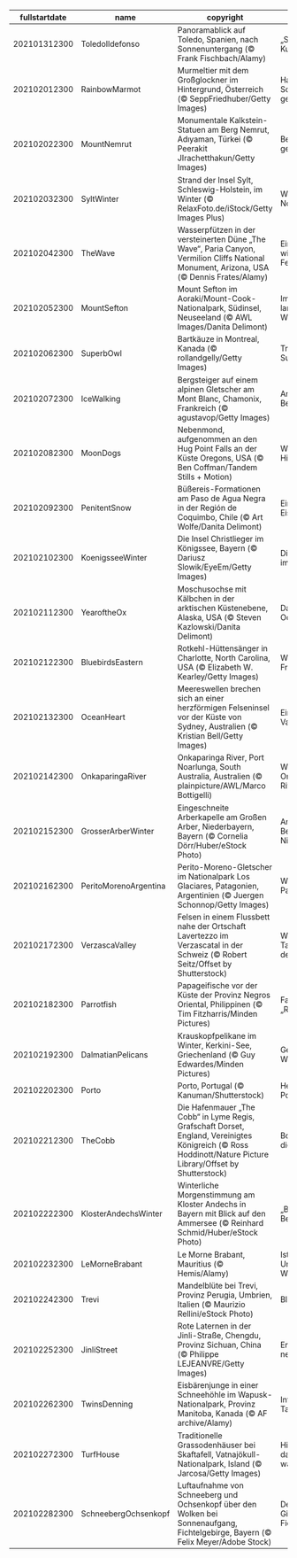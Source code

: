 |fullstartdate|name|copyright|title|image|
|--|--|--|--|--|
202101312300|ToledoIldefonso|Panoramablick auf Toledo, Spanien, nach Sonnenuntergang (© Frank Fischbach/Alamy)|„Stadt der drei Kulturen“|![](/de-DE/2021/02/202101312300ToledoIldefonso.jpg)|
202102012300|RainbowMarmot|Murmeltier mit dem Großglockner im Hintergrund, Österreich (© SeppFriedhuber/Getty Images)|Hat es seinen Schatten gesehen?|![](/de-DE/2021/02/202102012300RainbowMarmot.jpg)|
202102022300|MountNemrut|Monumentale Kalkstein-Statuen am Berg Nemrut, Adıyaman, Türkei (© Peerakit JIrachetthakun/Getty Images)|Berggipfel der gestürzten Götter|![](/de-DE/2021/02/202102022300MountNemrut.jpg)|
202102032300|SyltWinter|Strand der Insel Sylt, Schleswig-Holstein, im Winter (© RelaxFoto.de/iStock/Getty Images Plus)|Winterliche Nordseeinsel|![](/de-DE/2021/02/202102032300SyltWinter.jpg)|
202102042300|TheWave|Wasserpfützen in der versteinerten Düne „The Wave“, Paria Canyon, Vermilion Cliffs National Monument, Arizona, USA (© Dennis Frates/Alamy)|Ein Meer aus wirbelnden Felsen|![](/de-DE/2021/02/202102042300TheWave.jpg)|
202102052300|MountSefton|Mount Sefton im Aoraki/Mount-Cook-Nationalpark, Südinsel, Neuseeland (© AWL Images/Danita Delimont)|Im „Land der langen weißen Wolke“|![](/de-DE/2021/02/202102052300MountSefton.jpg)|
202102062300|SuperbOwl|Bartkäuze in Montreal, Kanada (© rollandgelly/Getty Images)|Trainieren für den Super Bowl|![](/de-DE/2021/02/202102062300SuperbOwl.jpg)|
202102072300|IceWalking|Bergsteiger auf einem alpinen Gletscher am Mont Blanc, Chamonix, Frankreich (© agustavop/Getty Images)|Am höchsten Berg der Alpen|![](/de-DE/2021/02/202102072300IceWalking.jpg)|
202102082300|MoonDogs|Nebenmond, aufgenommen an den Hug Point Falls an der Küste Oregons, USA (© Ben Coffman/Tandem Stills + Motion)|Was ist hier am Himmel los?|![](/de-DE/2021/02/202102082300MoonDogs.jpg)|
202102092300|PenitentSnow|Büßereis-Formationen am Paso de Agua Negra in der Región de Coquimbo, Chile (© Art Wolfe/Danita Delimont)|Ein „Wald“ aus Eisspitzen|![](/de-DE/2021/02/202102092300PenitentSnow.jpg)|
202102102300|KoenigsseeWinter|Die Insel Christlieger im Königssee, Bayern (© Dariusz Slowik/EyeEm/Getty Images)|Die einzige Insel im Königssee|![](/de-DE/2021/02/202102102300KoenigsseeWinter.jpg)|
202102112300|YearoftheOx|Moschusochse mit Kälbchen in der arktischen Küstenebene, Alaska, USA (© Steven Kazlowski/Danita Delimont)|Das Jahr des Ochsen|![](/de-DE/2021/02/202102112300YearoftheOx.jpg)|
202102122300|BluebirdsEastern|Rotkehl-Hüttensänger in Charlotte, North Carolina, USA (© Elizabeth W. Kearley/Getty Images)|Warten auf den Frühling|![](/de-DE/2021/02/202102122300BluebirdsEastern.jpg)|
202102132300|OceanHeart|Meereswellen brechen sich an einer herzförmigen Felseninsel vor der Küste von Sydney, Australien (© Kristian Bell/Getty Images)|Ein ozeanischer Valentinsgruß|![](/de-DE/2021/02/202102132300OceanHeart.jpg)|
202102142300|OnkaparingaRiver|Onkaparinga River, Port Noarlunga, South Australia, Australien (© plainpicture/AWL/Marco Bottigelli)|Willkommen am Onkaparinga River!|![](/de-DE/2021/02/202102142300OnkaparingaRiver.jpg)|
202102152300|GrosserArberWinter|Eingeschneite Arberkapelle am Großen Arber, Niederbayern, Bayern (© Cornelia Dörr/Huber/eStock Photo)|Am höchsten Berg Niederbayerns|![](/de-DE/2021/02/202102152300GrosserArberWinter.jpg)|
202102162300|PeritoMorenoArgentina|Perito-Moreno-Gletscher im Nationalpark Los Glaciares, Patagonien, Argentinien (© Juergen Schonnop/Getty Images)|Willkommen in Patagonien!|![](/de-DE/2021/02/202102162300PeritoMorenoArgentina.jpg)|
202102172300|VerzascaValley|Felsen in einem Flussbett nahe der Ortschaft Lavertezzo im Verzascatal in der Schweiz (© Robert Seitz/Offset by Shutterstock)|Wildromantisches Tal im Zentrum des Tessins|![](/de-DE/2021/02/202102172300VerzascaValley.jpg)|
202102182300|Parrotfish|Papageifische vor der Küste der Provinz Negros Oriental, Philippinen (© Tim Fitzharris/Minden Pictures)|Farbenprächtige „Riff-Kühe“|![](/de-DE/2021/02/202102182300Parrotfish.jpg)|
202102192300|DalmatianPelicans|Krauskopfpelikane im Winter, Kerkini-See, Griechenland (© Guy Edwardes/Minden Pictures)|Gewagte Winterfrisuren|![](/de-DE/2021/02/202102192300DalmatianPelicans.jpg)|
202102202300|Porto|Porto, Portugal (© Kanuman/Shutterstock)|Heimathafen des Portweins|![](/de-DE/2021/02/202102202300Porto.jpg)|
202102212300|TheCobb|Die Hafenmauer „The Cobb“ in Lyme Regis, Grafschaft Dorset, England, Vereinigtes Königreich (© Ross Hoddinott/Nature Picture Library/Offset by Shutterstock)|Bollwerk gegen die Flut|![](/de-DE/2021/02/202102212300TheCobb.jpg)|
202102222300|KlosterAndechsWinter|Winterliche Morgenstimmung am Kloster Andechs in Bayern mit Blick auf den Ammersee (© Reinhard Schmid/Huber/eStock Photo)|„Bayerns Heiliger Berg“|![](/de-DE/2021/02/202102222300KlosterAndechsWinter.jpg)|
202102232300|LeMorneBrabant|Le Morne Brabant, Mauritius (© Hemis/Alamy)|Ist das ein Unterwasser-Wasserfall?|![](/de-DE/2021/02/202102232300LeMorneBrabant.jpg)|
202102242300|Trevi|Mandelblüte bei Trevi, Provinz Perugia, Umbrien, Italien (© Maurizio Rellini/eStock Photo)|Blühendes Trevi|![](/de-DE/2021/02/202102242300Trevi.jpg)|
202102252300|JinliStreet|Rote Laternen in der Jinli-Straße, Chengdu, Provinz Sichuan, China (© Philippe LEJEANVRE/Getty Images)|Erleuchtet in ein neues Jahr|![](/de-DE/2021/02/202102252300JinliStreet.jpg)|
202102262300|TwinsDenning|Eisbärenjunge in einer Schneehöhle im Wapusk-Nationalpark, Provinz Manitoba, Kanada (© AF archive/Alamy)|Internationaler Tag der Eisbären|![](/de-DE/2021/02/202102262300TwinsDenning.jpg)|
202102272300|TurfHouse|Traditionelle Grassodenhäuser bei Skaftafell, Vatnajökull-Nationalpark, Island (© Jarcosa/Getty Images)|Hier kann man das Gras wachsen hören|![](/de-DE/2021/02/202102272300TurfHouse.jpg)|
202102282300|SchneebergOchsenkopf|Luftaufnahme von Schneeberg und Ochsenkopf über den Wolken bei Sonnenaufgang, Fichtelgebirge, Bayern (© Felix Meyer/Adobe Stock)|Der höchste Gipfel des Fichtelgebirges|![](/de-DE/2021/02/202102282300SchneebergOchsenkopf.jpg)|
